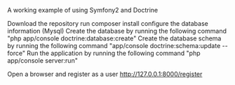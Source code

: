 
A working example of using Symfony2 and Doctrine

Download the repository
run composer install
configure the database information (Mysql)
Create the database by running the following command "php app/console doctrine:database:create"
Create the database schema by running the following command "app/console doctrine:schema:update --force"
Run the application by running the following command "php app/console server:run"

Open a browser and register as a user http://127.0.0.1:8000/register

